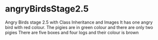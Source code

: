 # angryBirdsStage2.5
Angry Birds stage 2.5 with Class Inheritance and Images
It has one angry bird with red colour.
The pigies are in green colour and there are only two pigies
There are five boxes and four logs and their colour is brown 
